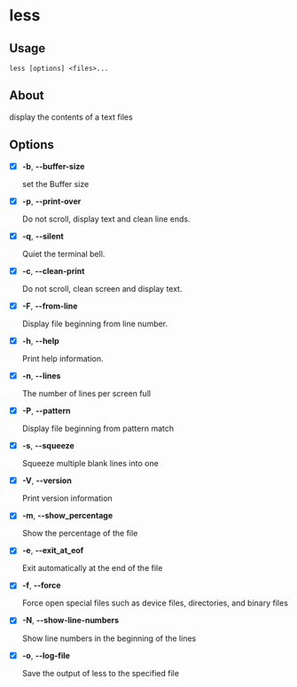 # less

## Usage

```text
less [options] <files>...
```

## About

display the contents of a text files

## Options
- [x] **-b**, **--buffer-size <size>**

  set the Buffer size

- [x] **-p**, **--print-over**

  Do not scroll, display text and clean line ends.

- [x] **-q**, **--silent**

  Quiet the terminal bell.

- [x] **-c**, **--clean-print**

  Do not scroll, clean screen and display text.

- [x] **-F**, **--from-line <number>**

  Display file beginning from line number.

- [x] **-h**, **--help**

  Print help information.

- [x] **-n**, **--lines <number>**

  The number of lines per screen full

- [x] **-P**, **--pattern <pattern>**

  Display file beginning from pattern match

- [x] **-s**, **--squeeze**

  Squeeze multiple blank lines into one

- [x] **-V**, **--version**

  Print version information
- [x] **-m**, **--show_percentage**

  Show the percentage of the file

- [x] **-e**, **--exit_at_eof**

  Exit automatically at the end of the file

- [x] **-f**, **--force**

  Force open special files such as device files, directories, and binary files

- [x] **-N**, **--show-line-numbers**

  Show line numbers in the beginning of the lines

- [x] **-o**, **--log-file**

  Save the output of less to the specified file
